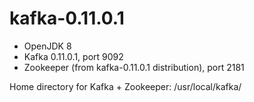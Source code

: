 # kafka-0.11.0.1

* OpenJDK 8
* Kafka 0.11.0.1, port 9092
* Zookeeper (from kafka-0.11.0.1 distribution), port 2181

Home directory for Kafka + Zookeeper: /usr/local/kafka/ 
